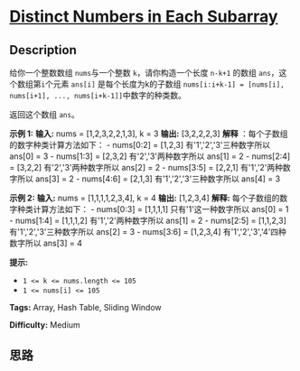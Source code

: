 # [Distinct Numbers in Each Subarray][title]

## Description

给你一个整数数组 `nums`与一个整数 `k`，请你构造一个长度 `n-k+1` 的数组 `ans`，这个数组第`i`个元素 `ans[i]`
是每个长度为k的子数组 `nums[i:i+k-1] = [nums[i], nums[i+1], ..., nums[i+k-1]]`中数字的种类数。

返回这个数组 `ans`。

**示例 1:**
            **输入:** nums = [1,2,3,2,2,1,3], k = 3    **输出:** [3,2,2,2,3]    **解释** ：每个子数组的数字种类计算方法如下：    - nums[0:2] = [1,2,3] 有'1','2','3'三种数字所以      ans[0] = 3    - nums[1:3] = [2,3,2] 有'2','3'两种数字所以          ans[1] = 2    - nums[2:4] = [3,2,2] 有'2','3'两种数字所以          ans[2] = 2    - nums[3:5] = [2,2,1] 有'1','2'两种数字所以          ans[3] = 2    - nums[4:6] = [2,1,3] 有'1','2','3'三种数字所以      ans[4] = 3    

**示例 2:**
            **输入:** nums = [1,1,1,1,2,3,4], k = 4    **输出:** [1,2,3,4]    **解释:** 每个子数组的数字种类计算方法如下：    - nums[0:3] = [1,1,1,1] 只有'1'这一种数字所以         ans[0] = 1    - nums[1:4] = [1,1,1,2] 有'1','2'两种数字所以         ans[1] = 2    - nums[2:5] = [1,1,2,3] 有'1','2','3'三种数字所以     ans[2] = 3    - nums[3:6] = [1,2,3,4] 有'1','2','3','4'四种数字所以 ans[3] = 4    

**提示:**

  * `1 <= k <= nums.length <= 105`
  * `1 <= nums[i] <= 105`


**Tags:** Array, Hash Table, Sliding Window

**Difficulty:** Medium

## 思路

[title]: https://leetcode-cn.com/problems/distinct-numbers-in-each-subarray
